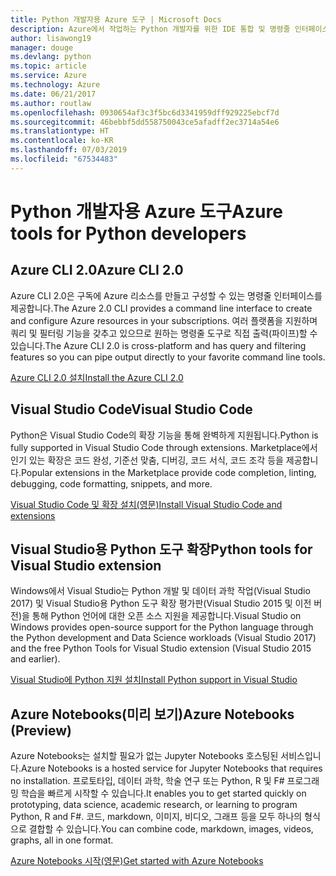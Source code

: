```yaml
---
title: Python 개발자용 Azure 도구 | Microsoft Docs
description: Azure에서 작업하는 Python 개발자를 위한 IDE 통합 및 명령줄 인터페이스입니다.
author: lisawong19
manager: douge
ms.devlang: python
ms.topic: article
ms.service: Azure
ms.technology: Azure
ms.date: 06/21/2017
ms.author: routlaw
ms.openlocfilehash: 0930654af3c3f5bc6d3341959dff929225ebcf7d
ms.sourcegitcommit: 46bebbf5dd558750043ce5afadff2ec3714a54e6
ms.translationtype: HT
ms.contentlocale: ko-KR
ms.lasthandoff: 07/03/2019
ms.locfileid: "67534483"
---
```

# <a name="azure-tools-for-python-developers"></a><span data-ttu-id="1bc48-103">Python 개발자용 Azure 도구</span><span class="sxs-lookup"><span data-stu-id="1bc48-103">Azure tools for Python developers</span></span>

## <a name="azure-cli-20"></a><span data-ttu-id="1bc48-104">Azure CLI 2.0</span><span class="sxs-lookup"><span data-stu-id="1bc48-104">Azure CLI 2.0</span></span>

<span data-ttu-id="1bc48-105">Azure CLI 2.0은 구독에 Azure 리소스를 만들고 구성할 수 있는 명령줄 인터페이스를 제공합니다.</span><span class="sxs-lookup"><span data-stu-id="1bc48-105">The Azure 2.0 CLI provides a command line interface to create and configure Azure resources in your subscriptions.</span></span> <span data-ttu-id="1bc48-106">여러 플랫폼을 지원하며 쿼리 및 필터링 기능을 갖추고 있으므로 원하는 명령줄 도구로 직접 출력(파이프)할 수 있습니다.</span><span class="sxs-lookup"><span data-stu-id="1bc48-106">The Azure CLI 2.0 is cross-platform and has query and filtering features so you can pipe output directly to your favorite command line tools.</span></span> 

[<span data-ttu-id="1bc48-107">Azure CLI 2.0 설치</span><span class="sxs-lookup"><span data-stu-id="1bc48-107">Install the Azure CLI 2.0</span></span>](https://docs.microsoft.com/cli/azure/install-azure-cli)

## <a name="visual-studio-code"></a><span data-ttu-id="1bc48-108">Visual Studio Code</span><span class="sxs-lookup"><span data-stu-id="1bc48-108">Visual Studio Code</span></span>
<span data-ttu-id="1bc48-109">Python은 Visual Studio Code의 확장 기능을 통해 완벽하게 지원됩니다.</span><span class="sxs-lookup"><span data-stu-id="1bc48-109">Python is fully supported in Visual Studio Code through extensions.</span></span> <span data-ttu-id="1bc48-110">Marketplace에서 인기 있는 확장은 코드 완성, 기준선 맞춤, 디버깅, 코드 서식, 코드 조각 등을 제공합니다.</span><span class="sxs-lookup"><span data-stu-id="1bc48-110">Popular extensions in the Marketplace provide code completion, linting, debugging, code formatting, snippets, and more.</span></span>

[<span data-ttu-id="1bc48-111">Visual Studio Code 및 확장 설치(영문)</span><span class="sxs-lookup"><span data-stu-id="1bc48-111">Install Visual Studio Code and extensions</span></span>](https://code.visualstudio.com/docs/languages/python)

## <a name="python-tools-for-visual-studio-extension"></a><span data-ttu-id="1bc48-112">Visual Studio용 Python 도구 확장</span><span class="sxs-lookup"><span data-stu-id="1bc48-112">Python tools for Visual Studio extension</span></span>
<span data-ttu-id="1bc48-113">Windows에서 Visual Studio는 Python 개발 및 데이터 과학 작업(Visual Studio 2017) 및 Visual Studio용 Python 도구 확장 평가판(Visual Studio 2015 및 이전 버전)을 통해 Python 언어에 대한 오픈 소스 지원을 제공합니다.</span><span class="sxs-lookup"><span data-stu-id="1bc48-113">Visual Studio on Windows provides open-source support for the Python language through the Python development and Data Science workloads (Visual Studio 2017) and the free Python Tools for Visual Studio extension (Visual Studio 2015 and earlier).</span></span> 

[<span data-ttu-id="1bc48-114">Visual Studio에 Python 지원 설치</span><span class="sxs-lookup"><span data-stu-id="1bc48-114">Install Python support in Visual Studio</span></span>](https://docs.microsoft.com/visualstudio/python/installation)

## <a name="azure-notebooks-preview"></a><span data-ttu-id="1bc48-115">Azure Notebooks(미리 보기)</span><span class="sxs-lookup"><span data-stu-id="1bc48-115">Azure Notebooks (Preview)</span></span>
<span data-ttu-id="1bc48-116">Azure Notebooks는 설치할 필요가 없는 Jupyter Notebooks 호스팅된 서비스입니다.</span><span class="sxs-lookup"><span data-stu-id="1bc48-116">Azure Notebooks is a hosted service for Jupyter Notebooks that requires no installation.</span></span> <span data-ttu-id="1bc48-117">프로토타입, 데이터 과학, 학술 연구 또는 Python, R 및 F# 프로그래밍 학습을 빠르게 시작할 수 있습니다.</span><span class="sxs-lookup"><span data-stu-id="1bc48-117">It enables you to get started quickly on prototyping, data science, academic research, or learning to program Python, R and F#.</span></span> <span data-ttu-id="1bc48-118">코드, markdown, 이미지, 비디오, 그래프 등을 모두 하나의 형식으로 결합할 수 있습니다.</span><span class="sxs-lookup"><span data-stu-id="1bc48-118">You can combine code, markdown, images, videos, graphs, all in one format.</span></span>

[<span data-ttu-id="1bc48-119">Azure Notebooks 시작(영문)</span><span class="sxs-lookup"><span data-stu-id="1bc48-119">Get started with Azure Notebooks</span></span>](https://notebooks.azure.com/)
